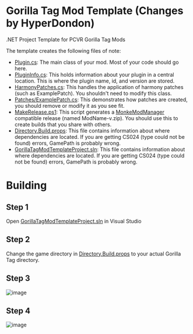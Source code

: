 # Gorilla Tag Mod Template (Changes by HyperDondon)

.NET Project Template for PCVR Gorilla Tag Mods


The template creates the following files of note:
* [Plugin.cs](GorillaTagModTemplateProject/Plugin.cs): The main class of your mod. Most of your code should go here.
* [PluginInfo.cs](GorillaTagModTemplateProject/PluginInfo.cs): This holds information about your plugin in a central location. This is where the plugin name, id, and version are stored.
* [HarmonyPatches.cs](GorillaTagModTemplateProject/HarmonyPatches.cs): This handles the application of harmony patches (such as ExamplePatch). You shouldn't need to modify this class.
* [Patches/ExamplePatch.cs](GorillaTagModTemplateProject/Patches/ExamplePatch.cs): This demonstrates how patches are created, you should remove or modify it as you see fit.
* [MakeRelease.ps1](GorillaTagModTemplateProject/MakeRelease.ps1): This script generates a [MonkeModManager](https://github.com/DeadlyKitten/MonkeModManager/) compatible release (named ModName-v.zip). You should use this to create builds that you share with others.
* [Directory.Build.props](GorillaTagModTemplateProject/Directory.Build.props): This file contains information about where dependencies are located. If you are getting CS024 (type could not be found) errors, GamePath is probably wrong. 
* [GorillaTagModTemplateProject.sln](GorillaTagModTemplateProject.sln): This file contains information about where dependencies are located. If you are getting CS024 (type could not be found) errors, GamePath is probably wrong. 
# Building

## Step 1
Open [GorillaTagModTemplateProject.sln](GorillaTagModTemplateProject.sln) in Visual Studio

## Step 2
Change the game directory in [Directory.Build.props](GorillaTagModTemplateProject/Directory.Build.props) to your actual Gorilla Tag directory.

## Step 3
![image](https://github.com/user-attachments/assets/2af451ab-98e1-4ff7-8ec7-9cba3728bbb4)

## Step 4
![image](https://github.com/user-attachments/assets/1c63c50d-66ef-4357-957b-cac8df1e54db)


